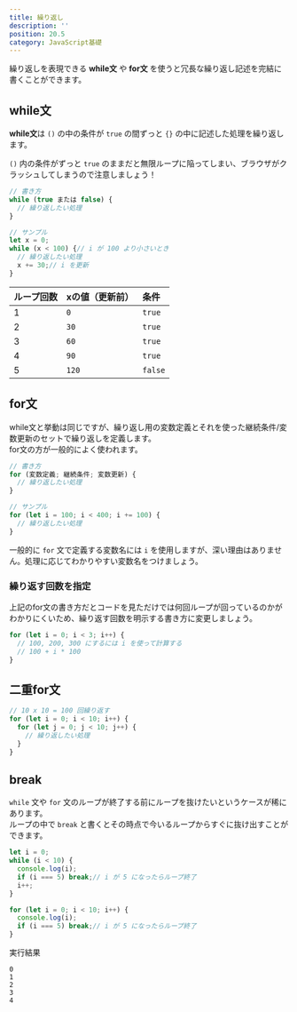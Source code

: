 ```yaml
---
title: 繰り返し
description: ''
position: 20.5
category: JavaScript基礎
---
```


繰り返しを表現できる <strong>while文</strong> や <strong>for文</strong> を使うと冗長な繰り返し記述を完結に書くことができます。

## while文

<strong>while文</strong>は `()` の中の条件が `true` の間ずっと `{}` の中に記述した処理を繰り返します。

<alert type="warning">

`()` 内の条件がずっと `true` のままだと無限ループに陥ってしまい、ブラウザがクラッシュしてしまうので注意しましょう！

</alert>

```javascript
// 書き方
while (true または false) {
  // 繰り返したい処理
}

// サンプル
let x = 0;
while (x < 100) {// i が 100 より小さいとき
  // 繰り返したい処理
  x += 30;// i を更新
}
```

|ループ回数|xの値（更新前）|条件|
|:--|:--|:--|
|1|`0`|`true`|
|2|`30`|`true`|
|3|`60`|`true`|
|4|`90`|`true`|
|5|`120`|`false`|

## for文

while文と挙動は同じですが、繰り返し用の変数定義とそれを使った継続条件/変数更新のセットで繰り返しを定義します。  
for文の方が一般的によく使われます。

```javascript
// 書き方
for (変数定義; 継続条件; 変数更新) {
  // 繰り返したい処理
}

// サンプル
for (let i = 100; i < 400; i += 100) {
  // 繰り返したい処理
}
```

<alert>

一般的に `for` 文で定義する変数名には `i` を使用しますが、深い理由はありません。処理に応じてわかりやすい変数名をつけましょう。

</alert>

### 繰り返す回数を指定

上記のfor文の書き方だとコードを見ただけでは何回ループが回っているのかがわかりにくいため、繰り返す回数を明示する書き方に変更しましょう。

```javascript
for (let i = 0; i < 3; i++) {
  // 100, 200, 300 にするには i を使って計算する
  // 100 + i * 100
}
```

## 二重for文

```javascript
// 10 x 10 = 100 回繰り返す
for (let i = 0; i < 10; i++) {
  for (let j = 0; j < 10; j++) {
    // 繰り返したい処理
  }
}
```

## break

`while` 文や `for` 文のループが終了する前にループを抜けたいというケースが稀にあります。  
ループの中で `break` と書くとその時点で今いるループからすぐに抜け出すことができます。

```javascript
let i = 0;
while (i < 10) {
  console.log(i);
  if (i === 5) break;// i が 5 になったらループ終了
  i++;
}

for (let i = 0; i < 10; i++) {
  console.log(i);
  if (i === 5) break;// i が 5 になったらループ終了
}
```

実行結果

```
0
1
2
3
4
```